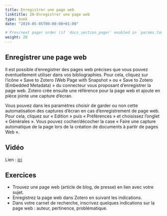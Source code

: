 ```yaml
---
title: Enregistrer une page web
linktitle: 20-Enregistrer une page web
type: book
date: "2019-05-05T00:00:00+01:00"

# Prev/next pager order (if `docs_section_pager` enabled in `params.toml`)
weight: 20
---
```


## Enregistrer une page web

Il est possible d’enregistrer des pages web précises que vous pouvez éventuellement utiliser dans vos bibliographies. Pour cela, cliquez sur l’icône « Save to Zotero (Web Page with Snapshot » ou « Save to Zotero (Embedded Metadata) » du connecteur vous proposant d’enregistrer la page web. Zotero crée ensuite une référence pour la page web et ajoute en pièce jointe une capture d’écran.

Vous pouvez dans les paramètres choisir de garder ou non cette automatisation des captures d’écran en cas d’enregistrement de page web. Pour cela, cliquez sur « Edition » puis « Préférences » et choisissez l’onglet « Générales ». Vous pouvez cocher/décocher la case « Faire une capture automatique de la page lors de la création de documents à partir de pages Web ».

## Vidéo

Lien : [ici](http://g.recordit.co/ePOKL9Wpai.gif)

## Exercices

- Trouvez une page web (article de blog, de presse) en lien avec votre sujet.
- Enregistrez la page web dans Zotero en suivant les indications.
- Dans votre carnet de recherche, inscrivez quelques indications sur la page web : auteur, pertinence, problématique.

 
